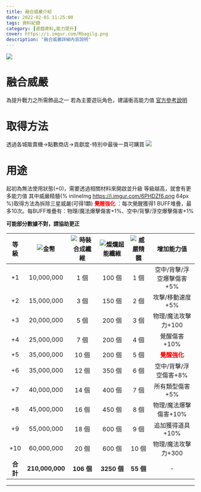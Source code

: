 ```yaml
---
title: 融合威嚴介紹
date: 2022-02-01 11:25:00
tags: 資料紀錄
category: [遊戲資料,能力提升]
cover: https://i.imgur.com/Rbagilg.png
description: "融合威嚴詳細內容說明"
---
```

![](https://i.imgur.com/Rbagilg.png)
# 融合威嚴
為提升戰力之所需飾品之一
若為主要遊玩角色，建議衝高能力值
[官方參考說明](https://landing.mangot5.com/template/closers/event/200617_corps_fashion/index.html)
# 取得方法
透過各城販賣機->點數商店->貢獻度-特別中最後一頁可購買
![](https://i.imgur.com/2zotDdg.png)
# 用途
起初為無法使用狀態(+0)，需要透過相關材料來開啟並升級
等級越高，就會有更多能力值
其中威嚴精髓{% inlineImg https://i.imgur.com/6PHDZf6.png 64px %}取得方法為拆除三星威嚴(可得1顆)
**<font color=#ff0000>覺醒強化</font>** ：每次覺醒獲得1 BUFF堆疊，最多10次。每BUFF堆疊有：物理/魔法爆擊傷害+1%、空中/背擊/浮空爆擊傷害+1%

**可能部分數據不對，請協助更正**

|等級|![金幣](https://i.imgur.com/bRFx7v6.png)|![時裝合成纖維](https://i.imgur.com/3MjLN14.png)|![燦爛超能纖維](https://i.imgur.com/UmkzgVE.png)|![威嚴精髓](https://i.imgur.com/6PHDZf6.png)|增加能力值|
|:-:|:-:|:-:|:-:|:-:|:-:|
|+1 |10,000,000|1 個|100 個|1 個|空中/背擊/浮空爆擊傷害+5%|
|+2 |15,000,000|3 個|150 個|2 個|攻擊/移動速度+5%|
|+3 |20,000,000|5 個|200 個|3 個|物理/魔法攻擊力+100|
|+4 |25,000,000|7 個|200 個|4 個|覺醒傷害+10%|
|+5 |35,000,000|10 個|200 個|5 個|**<font color=#ff0000>覺醒強化</font>**|
|+6 |35,000,000|12 個|350 個|6 個|空中/背擊/浮空傷害+8%|
|+7 |40,000,000|14 個|400 個|7 個|所有類型傷害+5%|
|+8 |45,000,000|16 個|450 個|8 個|物理/魔法爆擊傷害+10%|
|+9 |55,000,000|18 個|600 個|9 個|追加獲得道具+10%|
|+10|60,000,000|20 個|600 個|10 個|物理/魔法攻擊力+300|
|**合計**|**210,000,000**|**106 個**|**3250 個**|**55 個**|-|

---